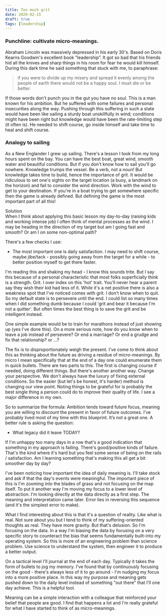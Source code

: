 ```yaml
---
title: Too much grit
date: 2020-02-15
draft: true
Tags: [leadership]
---
```

### Punchline: cultivate micro-meanings.

Abraham Lincoln was massively depressed in his early 30's. Based on Doris Kearns Goodwin's excellent book "leadership”. It got so bad that his friends hid all the knives and sharp things in his room for fear he would kill himself. During this dark time he said something that stuck with me, to paraphrase: 
> if you were to divide up my misery and spread it evenly among the people of earth there would not be a happy soul. I must die or be better. 

If those words don't punch you in the gut you have no soul. This is a man known for his ambition. But he suffered with some failures and personal insecurities along the way. Pushing through this suffering in such a state would have been like sailing a sturdy boat unskillfully in wind; conditions might have been right but knowledge would have been the rate-limiting step (it often is). He needed to shift course, go inside himself and take time to heal and shift course.

### Analogy to sailing 
As a New Englander I grew up sailing. There's a lesson I took from my long hours spent on the bay. You can have the best boat, great wind, smooth water and beautiful conditions. But if you don't know how to sail you'll go nowhere. Knowledge trumps the vessel. Be a verb, not a noun! But knowledge takes time to build, hence the importance of grit. It would be ridiculous to set one's sights on the target location (a buoy, a landmark on the horizon) and fail to consider the wind direction. Work with the wind to get to your destination. If you're in a boat trying to get somewhere specific then the game is already defined. But defining the game is the most important part of all this!

Solution  
When I think about applying this basic lesson my day-to-day (raising kids and working intense job) I often think of mental processes as the wind. I may be heading in the direction of my target but am I going fast and smooth? Or am I on some non-optimal path?

There's a few checks I use:
- The most important one is daily satisfaction. I may need to shift course, maybe jibe/tack - possibly going away from the target for a while - to better position myself to get there faster.

I'm reading this and shaking my head - I know this sounds trite. But I say this because of a personal characteristic that most folks superficially think is a strength. Grit. I over index on this 'hot' trait. You'll never hear a parent say they wish their kid had less of it. While it's a net positive there is also a weakness spot that I've noticed comes with grit. I don't know when to quit. So my default state is to persevere until the end. I could list so many times when I did something dumb because I could 'grit and bear it because I'm not a quitter'. But often times the best thing is to save the grit and be intelligent instead.

One simple example would be to train for marathons instead of just showing up (yes I've done this). On a more serious note, how do you know when to leave a job instead of persevere? Or end a marriage? Or end a grudge and fix that relationship? or ...?

The fix is to disproportionately weigh the present. I’ve come to think about this as thinking about the future as driving a residue of micro-meanings. By micro I mean specifically that at the end of a day one could enumerate them in quick bullets. There are two parts to this. The first is changing course if needed, doing different things. But there's another another way. Change your perspective. We don't always have the luxury of fixing external conditions. So the easier (but let's be honest, it's harder) method is changing our view point. Noting things to be grateful for is probably the best single thing a person could do to improve their quality of life. I see a major difference in my own.

So to summarize the formula:
Ambition tends toward future focus, meaning you are willing to discount the present in favor of future outcomes. 
I’ve probably lived most of my time with this blueprint. It’s not a great one. A better rule is asking the question: 
* What legacy did it leave TODAY? 

If I'm unhappy too many days in a row that's a good indication that something in my approach is failing. There's good/positive kinds of failure. That's the kind where it's hard but you feel some sense of being on the rails / satisfaction. Am I learning something that's making this all get a bit smoother day by day?

I've been noticing how important the idea of daily meaning is. I'll take stock and ask if that the day's events were meaningful. The important piece of this is I'm zooming into the blades of grass and not focusing on the map itself. To put it another way I'm moving my focus to a lower level of abstraction. I'm looking directly at the data directly as a first step. The meaning and interpretation came later. Error lies in reversing this sequence (and it's the simplest error to make). 

What I find interesting about this is that it's a question of reality. Like what is real. Not sure about you but I tend to think of my suffering-oriented thoughts as real. They have more gravity. But that's delusion. So I'm focusing on the data. In a way I'm biasing the data by focusing on a very specific story to counteract the bias that seems fundamentally built-into my operating system. So this is more of an engineering problem than science problem. Use science to understand the system, then engineer it to produce a better output. 

On a tactical level I'll journal at the end of each day. Typically it takes the form of bullets to jog my memory. I've found that by continuously focusing on the good - there's always less of it to go around - I'm nudging my focus into a more positive place. In this way my purpose and meaning gets pushed down to the daily level instead of something "out there" that I'll one day achieve. This is a helpful tool. 

Meaning can be a simple interaction with a colleague that reinforced your belief that people are good. I find that happens a lot and I'm really grateful for what I have started to think of as micro-meanings.

